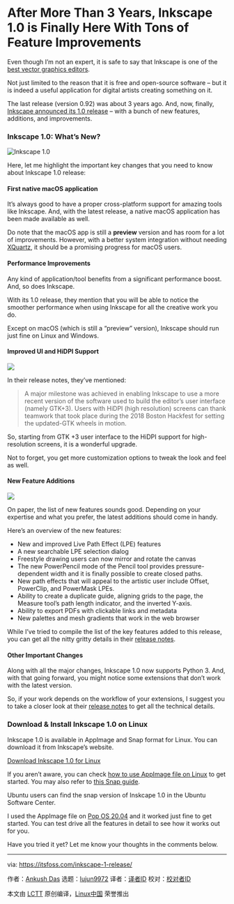 [#]: collector: (lujun9972)
[#]: translator: (wxy)
[#]: reviewer: ( )
[#]: publisher: ( )
[#]: url: ( )
[#]: subject: (After More Than 3 Years, Inkscape 1.0 is Finally Here With Tons of Feature Improvements)
[#]: via: (https://itsfoss.com/inkscape-1-release/)
[#]: author: (Ankush Das https://itsfoss.com/author/ankush/)

After More Than 3 Years, Inkscape 1.0 is Finally Here With Tons of Feature Improvements
======

Even though I’m not an expert, it is safe to say that Inkscape is one of the [best vector graphics editors][1].

Not just limited to the reason that it is free and open-source software – but it is indeed a useful application for digital artists creating something on it.

The last release (version 0.92) was about 3 years ago. And, now, finally, [Inkscape announced its 1.0 release][2] – with a bunch of new features, additions, and improvements.

### Inkscape 1.0: What’s New?

![Inkscape 1.0][3]

Here, let me highlight the important key changes that you need to know about Inkscape 1.0 release:

#### First native macOS application

It’s always good to have a proper cross-platform support for amazing tools like Inkscape. And, with the latest release, a native macOS application has been made available as well.

Do note that the macOS app is still a **preview** version and has room for a lot of improvements. However, with a better system integration without needing [XQuartz][4], it should be a promising progress for macOS users.

#### Performance Improvements

Any kind of application/tool benefits from a significant performance boost. And, so does Inkscape.

With its 1.0 release, they mention that you will be able to notice the smoother performance when using Inkscape for all the creative work you do.

Except on macOS (which is still a “preview” version), Inkscape should run just fine on Linux and Windows.

#### Improved UI and HiDPI Support

![][5]

In their release notes, they’ve mentioned:

> A major milestone was achieved in enabling Inkscape to use a more recent version of the software used to build the editor’s user interface (namely GTK+3). Users with HiDPI (high resolution) screens can thank teamwork that took place during the 2018 Boston Hackfest for setting the updated-GTK wheels in motion.

So, starting from GTK +3 user interface to the HiDPI support for high-resolution screens, it is a wonderful upgrade.

Not to forget, you get more customization options to tweak the look and feel as well.

#### New Feature Additions

![][6]

On paper, the list of new features sounds good. Depending on your expertise and what you prefer, the latest additions should come in handy.

Here’s an overview of the new features:

  * New and improved Live Path Effect (LPE) features
  * A new searchable LPE selection dialog
  * Freestyle drawing users can now mirror and rotate the canvas
  * The new PowerPencil mode of the Pencil tool provides pressure-dependent width and it is finally possible to create closed paths.
  * New path effects that will appeal to the artistic user include Offset, PowerClip, and PowerMask LPEs.
  * Ability to create a duplicate guide, aligning grids to the page, the Measure tool’s path length indicator, and the inverted Y-axis.
  * Ability to export PDFs with clickable links and metadata
  * New palettes and mesh gradients that work in the web browser



While I’ve tried to compile the list of the key features added to this release, you can get all the nitty gritty details in their [release notes][7].

#### Other Important Changes

Along with all the major changes, Inkscape 1.0 now supports Python 3. And, with that going forward, you might notice some extensions that don’t work with the latest version.

So, if your work depends on the workflow of your extensions, I suggest you to take a closer look at their [release notes][7] to get all the technical details.

### Download &amp; Install Inkscape 1.0 on Linux

Inkscape 1.0 is available in AppImage and Snap format for Linux. You can download it from Inkscape’s website.

[Download Inkscape 1.0 for Linux][8]

If you aren’t aware, you can check [how to use AppImage file on Linux][9] to get started. You may also refer to [this Snap guide][10].

Ubuntu users can find the snap version of Inskcape 1.0 in the Ubuntu Software Center.

I used the AppImage file on [Pop OS 20.04][11] and it worked just fine to get started. You can test drive all the features in detail to see how it works out for you.

Have you tried it yet? Let me know your thoughts in the comments below.

--------------------------------------------------------------------------------

via: https://itsfoss.com/inkscape-1-release/

作者：[Ankush Das][a]
选题：[lujun9972][b]
译者：[译者ID](https://github.com/译者ID)
校对：[校对者ID](https://github.com/校对者ID)

本文由 [LCTT](https://github.com/LCTT/TranslateProject) 原创编译，[Linux中国](https://linux.cn/) 荣誉推出

[a]: https://itsfoss.com/author/ankush/
[b]: https://github.com/lujun9972
[1]: https://itsfoss.com/vector-graphics-editors-linux/
[2]: https://inkscape.org/news/2020/05/04/introducing-inkscape-10/
[3]: https://i2.wp.com/itsfoss.com/wp-content/uploads/2020/05/inkscape-1-0.jpg?ssl=1
[4]: https://en.wikipedia.org/wiki/XQuartz
[5]: https://i0.wp.com/itsfoss.com/wp-content/uploads/2020/05/inkscape-ui-customization.jpg?ssl=1
[6]: https://i2.wp.com/itsfoss.com/wp-content/uploads/2020/05/inkscape-live-path-effects.jpg?ssl=1
[7]: https://wiki.inkscape.org/wiki/index.php/Release_notes/1.0
[8]: https://inkscape.org/release/1.0/gnulinux/
[9]: https://itsfoss.com/use-appimage-linux/
[10]: https://itsfoss.com/install-snap-linux/
[11]: https://itsfoss.com/pop-os-20-04-review/

